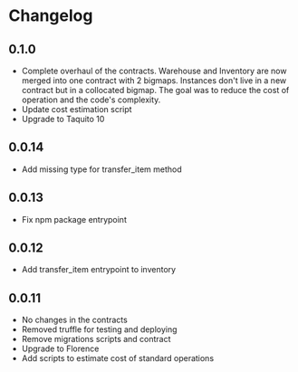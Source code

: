 # Changelog

## 0.1.0

-   Complete overhaul of the contracts. Warehouse and Inventory are now merged
    into one contract with 2 bigmaps. Instances don't live in a new contract but in a collocated bigmap.
    The goal was to reduce the cost of operation and the code's complexity.
-   Update cost estimation script
-   Upgrade to Taquito 10

## 0.0.14

-   Add missing type for transfer_item method

## 0.0.13

-   Fix npm package entrypoint

## 0.0.12

-   Add transfer_item entrypoint to inventory

## 0.0.11

-   No changes in the contracts
-   Removed truffle for testing and deploying
-   Remove migrations scripts and contract
-   Upgrade to Florence
-   Add scripts to estimate cost of standard operations
